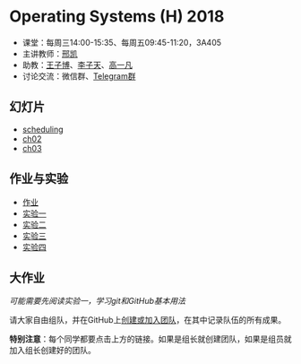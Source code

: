 Operating Systems (H) 2018
==========================

- 课堂：每周三14:00-15:35、每周五09:45-11:20，3A405
- 主讲教师：[邢凯](mailto:kxing@ustc.edu.cn)
- 助教：[王子博](mailto:zbwang@0x01.me)、[李子天](mailto:lizitian@mail.ustc.edu.cn)、[高一凡](mailto:os@yfgao.com)
- 讨论交流：微信群、[Telegram群](https://t.me/joinchat/BgAV9RI8AYGKVeJ5Hb0Q6w)

幻灯片
------

- [scheduling](http://hfs.mirrors.asia/07b74754e4b48a838dd92d0110d6254766e5564e2a659c8c5f4ce14b74b9c54b?type=application/pdf)
- [ch02](http://hfs.mirrors.asia/19c518638cc011659c8fc038ee65f88d984f914281759243364739c75a361301?type=application/pdf)
- [ch03](http://hfs.mirrors.asia/06858e4cb87b50a110a4c51504342a78dcf6ff886f29a383e545e216968d7a9f?type=application/pdf)

作业与实验
----------

- [作业](homework)
- [实验一](1)
- [实验二](2)
- [实验三](3)
- [实验四](4)

大作业
------

*可能需要先阅读实验一，学习git和GitHub基本用法*

请大家自由组队，并在GitHub上[创建或加入团队](https://classroom.github.com/g/M5Z0fAhL)，在其中记录队伍的所有成果。

**特别注意**：每个同学都要点击上方的链接。如果是组长就创建团队，如果是组员就加入组长创建好的团队。
